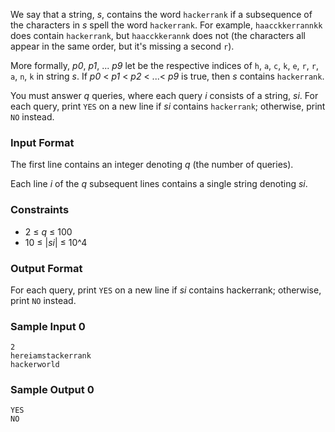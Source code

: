 We say that a string, *s*, contains the word ```hackerrank``` if a subsequence of the characters in *s* spell the word ```hackerrank```. For example, ```haacckkerrannkk``` does contain ```hackerrank```, but ```haacckkerannk``` does not (the characters all appear in the same order, but it's missing a second ```r```).

More formally, *p0*, *p1*, ... *p9* let  be the respective indices of ```h```, ```a```, ```c```, ```k```, ```e```, ```r```, ```r```, ```a```, ```n```, ```k``` in string *s*. If *p0* < *p1* < *p2* < ...< *p9* is true, then *s* contains ```hackerrank```.

You must answer *q* queries, where each query *i* consists of a string, *si*. For each query, print ```YES``` on a new line if *si* contains ```hackerrank```; otherwise, print ```NO``` instead.

### Input Format

The first line contains an integer denoting *q* (the number of queries). 

Each line *i* of the *q* subsequent lines contains a single string denoting *si*.

### Constraints

* 2 ≤ *q* ≤ 100
* 10 ≤ |*si*| ≤ 10^4

### Output Format

For each query, print ```YES``` on a new line if *si* contains hackerrank; otherwise, print ```NO``` instead.

### Sample Input 0
```
2
hereiamstackerrank
hackerworld
```
### Sample Output 0
```
YES
NO
```
